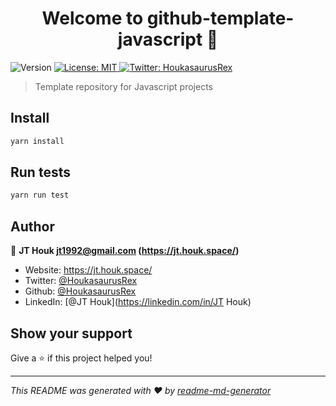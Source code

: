 <h1 align="center">Welcome to github-template-javascript 👋</h1>
<p>
  <img alt="Version" src="https://img.shields.io/badge/version-1.0.0-blue.svg?cacheSeconds=2592000" />
  <a href="#" target="_blank">
    <img alt="License: MIT" src="https://img.shields.io/badge/License-MIT-yellow.svg" />
  </a>
  <a href="https://twitter.com/HoukasaurusRex" target="_blank">
    <img alt="Twitter: HoukasaurusRex" src="https://img.shields.io/twitter/follow/HoukasaurusRex.svg?style=social" />
  </a>
</p>

> Template repository for Javascript projects

## Install

```sh
yarn install
```

## Run tests

```sh
yarn run test
```

## Author

👤 **JT Houk <jt1992@gmail.com> (https://jt.houk.space/)**

* Website: https://jt.houk.space/
* Twitter: [@HoukasaurusRex](https://twitter.com/HoukasaurusRex)
* Github: [@HoukasaurusRex](https://github.com/HoukasaurusRex)
* LinkedIn: [@JT Houk](https://linkedin.com/in/JT Houk)

## Show your support

Give a ⭐️ if this project helped you!

***
_This README was generated with ❤️ by [readme-md-generator](https://github.com/kefranabg/readme-md-generator)_